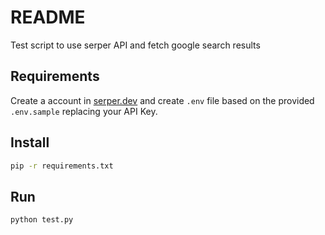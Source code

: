 # README #

Test script to use serper API and fetch google search results

## Requirements ##

Create a account in [serper.dev]() and create `.env` file based on the provided `.env.sample` replacing your API Key.

## Install ##

```sh
pip -r requirements.txt
```

## Run ##

```sh
python test.py
```
